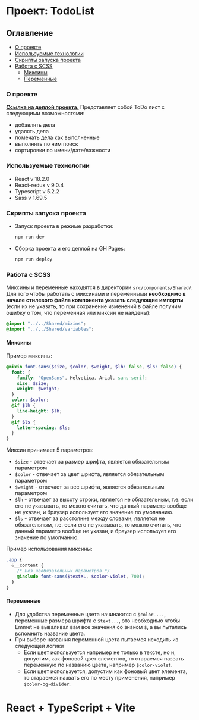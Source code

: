 # Проект: TodoList


## Оглавление

- [О проекте](#о-проекте)
- [Используемые технологии](#используемые-технологии)
- [Скрипты запуска проекта](#скрипты-запуска-проекта)
- [Работа с SCSS](#работа-с-scss)
  - [Миксины](#миксины)
  - [Переменные](#переменные)


### О проекте

**[Ссылка на деплой проекта.](https://mariazlnva.github.io/todo-list/)**
Представляет собой ToDo лист с следующими возможностями:
-  добавлять дела
-  удалять дела
-  помечать дела как выполненные
-  выполнять по ним поиск
-  сортировки по имени/дате/важности
<!-- -  редактировать дела -->
<!-- - (опционально) Возможность drag and drop для изменения порядка дел -->


### Используемые технологии

- React v 18.2.0
- React-redux v 9.0.4
- Typescript v 5.2.2
- Sass v 1.69.5


### Скрипты запуска проекта

- Запуск проекта в режиме разработки:

  ```bash
  npm run dev
  ```

- Сборка проекта и его деплой на GH Pages:

  ```bash
  npm run deploy
  ```

### Работа с SCSS

Миксины и переменные находятся в директории `src/components/Shared/`. Для того чтобы работать с миксинами и переменными **необходимо в начале стилевого файла компонента указать следующие импорты** (если их не указать, то при сохранение изменений в файле получим ошибку о том, что переменная или миксин не найдены):

```scss
@import "../../Shared/mixins";
@import "../../Shared/variables";
```

#### Миксины

Пример миксины:

```scss
@mixin font-sans($size, $color, $weight, $lh: false, $ls: false) {
  font: {
    family: "OpenSans", Helvetica, Arial, sans-serif;
    size: $size;
    weight: $weight;
  }
  color: $color;
  @if $lh {
    line-height: $lh;
  }
  @if $ls {
    letter-spacing: $ls;
  }
}
```

Миксин принимает 5 параметров:

- `$size` - отвечает за размер шрифта, является обязательным параметром
- `$color` - отвечает за цвет шрифта, является обязательным параметром
- `$weight` - отвечает за вес шрифта, является обязательным параметром
- `$lh` - отвечает за высоту строки, является не обязательным, т.е. если его не указывать, то можно считать, что данный параметр вообще не указан, и браузер использует его значение по умолчанию.
- `$ls` - отвечает за расстояние между словами, является не обязательным, т.е. если его не указывать, то можно считать, что данный параметр вообще не указан, и браузер использует его значение по умолчанию.

Пример использования миксины:

```scss
.app {
  &__content {
    /* Без необязательных параметров */
    @include font-sans($textXL, $color-violet, 700);
  }
}
```

#### Переменные

- Для удобства переменные цвета начинаются с `$color-...`, переменные размера шрифта с `$text...`, это необходимо чтобы Emmet не вываливал вам все значения со знаком `$`, а вы пытались вспомнить название цвета.
- При выборе названия переменной цвета пытаемся исходить из следующей логики
  - Если цвет используется например не только в тексте, но и, допустим, как фоновой цвет элементов, то стараемся назвать переменную по названию цвета, например `$color-violet`.
  - Если цвет используется, допустим как фоновый цвет элемента, то стараемся назвать его по месту применения, например `$color-bg-divider`.



# React + TypeScript + Vite

